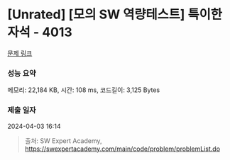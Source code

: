 # [Unrated] [모의 SW 역량테스트] 특이한 자석 - 4013 

[문제 링크](https://swexpertacademy.com/main/code/problem/problemDetail.do?contestProbId=AWIeV9sKkcoDFAVH) 

### 성능 요약

메모리: 22,184 KB, 시간: 108 ms, 코드길이: 3,125 Bytes

### 제출 일자

2024-04-03 16:14



> 출처: SW Expert Academy, https://swexpertacademy.com/main/code/problem/problemList.do